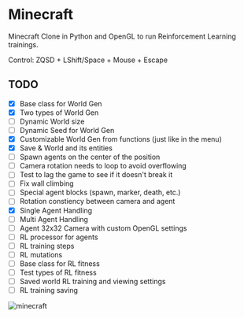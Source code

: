 # Minecraft
Minecraft Clone in Python and OpenGL to run Reinforcement Learning trainings.

Control: ZQSD + LShift/Space + Mouse + Escape

## TODO
- [x] Base class for World Gen
- [x] Two types of World Gen
- [ ] Dynamic World size
- [ ] Dynamic Seed for World Gen
- [x] Customizable World Gen from functions (just like in the menu)
- [x] Save & World and its entities
- [ ] Spawn agents on the center of the position
- [ ] Camera rotation needs to loop to avoid overflowing
- [ ] Test to lag the game to see if it doesn't break it
- [ ] Fix wall climbing
- [ ] Special agent blocks (spawn, marker, death, etc.)
- [ ] Rotation constiency between camera and agent
- [x] Single Agent Handling
- [ ] Multi Agent Handling
- [ ] Agent 32x32 Camera with custom OpenGL settings
- [ ] RL processor for agents
- [ ] RL training steps
- [ ] RL mutations
- [ ] Base class for RL fitness
- [ ] Test types of RL fitness
- [ ] Saved world RL training and viewing settings
- [ ] RL training saving

![minecraft](/screenshot/0.jpg)